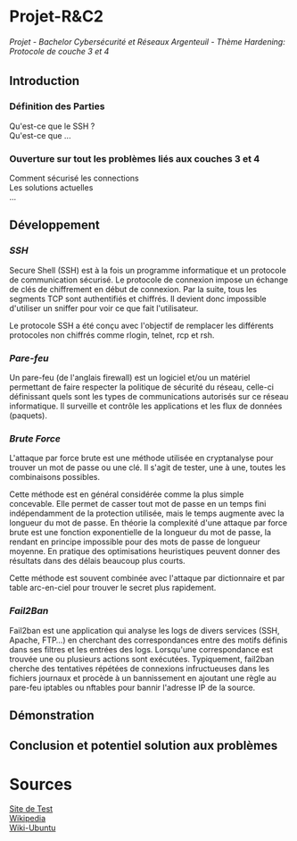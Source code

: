 # Projet-R&C2  
  ###### Projet - Bachelor Cybersécurité et Réseaux Argenteuil - Thème Hardening: Protocole de couche 3 et 4  

## Introduction  

  ### Définition des Parties
   Qu'est-ce que le SSH ?  
   Qu'est-ce que ...  
  
  ### Ouverture sur tout les problèmes liés aux couches 3 et 4
   Comment sécurisé les connections  
   Les solutions actuelles  
   ...  

## Développement  

  ###  ***SSH***  
  
   Secure Shell (SSH) est à la fois un programme informatique et un protocole de communication sécurisé. Le protocole de connexion impose un échange de clés de         chiffrement en début de connexion. Par la suite, tous les segments TCP sont authentifiés et chiffrés. Il devient donc impossible d'utiliser un sniffer pour voir ce que fait l'utilisateur.

Le protocole SSH a été conçu avec l'objectif de remplacer les différents protocoles non chiffrés comme rlogin, telnet, rcp et rsh.


  ### ***Pare-feu***  
  
   Un pare-feu (de l'anglais firewall) est un logiciel et/ou un matériel permettant de faire respecter la politique de sécurité du réseau, celle-ci définissant quels sont les types de communications autorisés sur ce réseau informatique. Il surveille et contrôle les applications et les flux de données (paquets).

  ### ***Brute Force***  
  
  L'attaque par force brute est une méthode utilisée en cryptanalyse pour trouver un mot de passe ou une clé. Il s'agit de tester, une à une, toutes les combinaisons possibles.

Cette méthode est en général considérée comme la plus simple concevable. Elle permet de casser tout mot de passe en un temps fini indépendamment de la protection utilisée, mais le temps augmente avec la longueur du mot de passe. En théorie la complexité d'une attaque par force brute est une fonction exponentielle de la longueur du mot de passe, la rendant en principe impossible pour des mots de passe de longueur moyenne. En pratique des optimisations heuristiques peuvent donner des résultats dans des délais beaucoup plus courts.

Cette méthode est souvent combinée avec l'attaque par dictionnaire et par table arc-en-ciel pour trouver le secret plus rapidement.

  ### ***Fail2Ban***  
  
  Fail2ban est une application qui analyse les logs de divers services (SSH, Apache, FTP…) en cherchant des correspondances entre des motifs définis dans ses filtres et les entrées des logs. Lorsqu'une correspondance est trouvée une ou plusieurs actions sont exécutées. Typiquement, fail2ban cherche des tentatives répétées de connexions infructueuses dans les fichiers journaux et procède à un bannissement en ajoutant une règle au pare-feu iptables ou nftables pour bannir l'adresse IP de la source.


## Démonstration  


## Conclusion et potentiel solution aux problèmes  

# Sources  
[Site de Test](https://www.youtube.com/watch?v=dQw4w9WgXcQ)  
[Wikipedia](https://Wikipedia.com)  
[Wiki-Ubuntu](https://doc.ubuntu-fr.org)  

